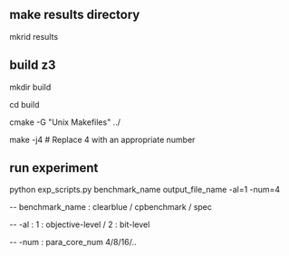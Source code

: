 ## make results directory

mkrid results

## build z3

mkdir build

cd build

cmake -G "Unix Makefiles" ../

make -j4 # Replace 4 with an appropriate number

## run experiment

python exp_scripts.py benchmark_name output_file_name -al=1 -num=4

-- benchmark_name : clearblue / cpbenchmark / spec

-- -al : 1 : objective-level / 2 : bit-level

-- -num : para_core_num 4/8/16/..
